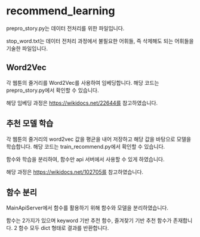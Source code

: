 # recommend_learning
prepro_story.py는 데이터 전처리를 위한 파일입니다.



stop_word.txt는 데이터 전처리 과정에서 불필요한 어휘들, 즉 삭제해도 되는 어휘들을 기술한 파일입니다.




## Word2Vec
각 웹툰의 줄거리를 Word2Vec를 사용하여 임베딩합니다. 해당 코드는 prepro_story.py에서 확인할 수 있습니다.



해당 임베딩 과정은 https://wikidocs.net/22644를 참고하였습니다.



## 추천 모델 학습
각 웹툰의 줄거리의 word2vec 값을 평균을 내어 저장하고 해당 값을 바탕으로 모델을 학습합니다. 해당 코드는 train_recommend.py에서 확인할 수 있습니다.



함수와 학습을 분리하여, 함수만 api 서버에서 사용할 수 있게 하였습니다.



해당 과정은 https://wikidocs.net/102705를 참고하였습니다.



## 함수 분리
MainApiServer에서 함수를 활용하기 위해 함수와 모델을 분리하였습니다.



함수는 2가지가 있으며 keyword 기반 추천 함수, 즐겨찾기 기반 추천 함수가 존재합니다. 2 함수 모두 dict 형태로 결과를 반환합니다.